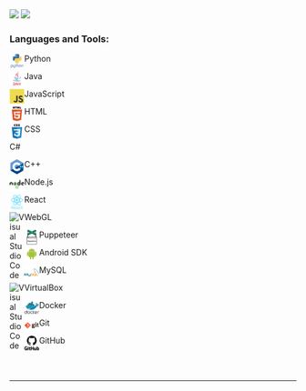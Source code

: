 

<picture>
  <source
    srcset="https://github-readme-stats.vercel.app/api?username=2Pillows&show_icons=true&theme=holi&hide_rank=true"
    media="(prefers-color-scheme: dark)"
  />
  <source
    srcset="https://github-readme-stats.vercel.app/api?username=2Pillows&show_icons=true&theme=default&hide_rank=true"
    media="(prefers-color-scheme: light), (prefers-color-scheme: no-preference)"
  />
  <img src="https://github-readme-stats.vercel.app/api?username=2Pillows&show_icons=true&hide_rank=true" />
</picture>

<picture>
  <source
    srcset="https://github-readme-stats.vercel.app/api/top-langs?username=2Pillows&theme=holi&layout=compact"
    media="(prefers-color-scheme: dark)"
  />
  <source
    srcset="https://github-readme-stats.vercel.app/api/top-langs?username=2Pillows&theme=default&layout=compact"
    media="(prefers-color-scheme: light), (prefers-color-scheme: no-preference)"
  />
  <img src="https://github-readme-stats.vercel.app/api/top-langs?username=2Pillows&layout=compact" />
</picture>

### Languages and Tools:

Python
<img align="left" alt="Visual Studio Code" width="26px" src="https://raw.githubusercontent.com/devicons/devicon/master/icons/python/python-original-wordmark.svg" />

Java
<img align="left" alt="Visual Studio Code" width="26px" src="https://raw.githubusercontent.com/devicons/devicon/master/icons/java/java-original-wordmark.svg" />

JavaScript
<img align="left" alt="Visual Studio Code" width="26px" src="https://raw.githubusercontent.com/devicons/devicon/master/icons/javascript/javascript-original.svg" />

HTML
<img align="left" alt="Visual Studio Code" width="26px" src="https://raw.githubusercontent.com/devicons/devicon/master/icons/html5/html5-original-wordmark.svg" />

CSS
<img align="left" alt="Visual Studio Code" width="26px" src="https://raw.githubusercontent.com/devicons/devicon/master/icons/css3/css3-original-wordmark.svg" />

C#
<imag align="left" alt="Visual Studio Code" width="26px" src="https://raw.githubusercontent.com/devicons/devicon/master/icons/csharp/csharp-original.svg" />

C++
<img align="left" alt="Visual Studio Code" width="26px" src="https://raw.githubusercontent.com/devicons/devicon/master/icons/cplusplus/cplusplus-original.svg" />

Node.js
<img align="left" alt="Visual Studio Code" width="26px" src="https://raw.githubusercontent.com/devicons/devicon/master/icons/nodejs/nodejs-original-wordmark.svg" />

React
<img align="left" alt="Visual Studio Code" width="26px" src="https://raw.githubusercontent.com/devicons/devicon/master/icons/react/react-original-wordmark.svg" /> 

WebGL
<img align="left" alt="Visual Studio Code" width="26px" src="https://upload.wikimedia.org/wikipedia/commons/2/25/WebGL_Logo.svg">

Puppeteer
<img align="left" alt="Visual Studio Code" width="26px" src="https://raw.githubusercontent.com/devicons/devicon/master/icons/puppeteer/puppeteer-original.svg" />

Android SDK
<img align="left" alt="Visual Studio Code" width="26px" src="https://raw.githubusercontent.com/devicons/devicon/master/icons/android/android-original-wordmark.svg" />

MySQL
<img align="left" alt="Visual Studio Code" width="26px" src="https://raw.githubusercontent.com/devicons/devicon/master/icons/mysql/mysql-original-wordmark.svg" />

VirtualBox
<img align="left" alt="Visual Studio Code" width="26px" src="https://upload.wikimedia.org/wikipedia/commons/d/d5/Virtualbox_logo.png">

Docker
<img align="left" alt="Visual Studio Code" width="26px" src="https://raw.githubusercontent.com/devicons/devicon/master/icons/docker/docker-original-wordmark.svg" />

Git
<img align="left" alt="Visual Studio Code" width="26px" src="https://raw.githubusercontent.com/devicons/devicon/master/icons/git/git-original-wordmark.svg" />

GitHub
<img align="left" alt="Visual Studio Code" width="26px" src="https://raw.githubusercontent.com/devicons/devicon/master/icons/github/github-original-wordmark.svg">




<br />
<br />

---

